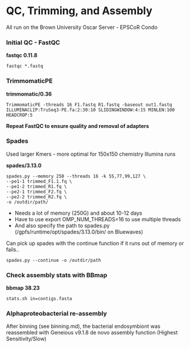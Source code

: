 # QC, Trimming, and Assembly

All run on the Brown University Oscar Server - EPSCoR Condo

### Initial QC - FastQC

**fastqc 0.11.8**
```
fastqc *.fastq
```

### TrimmomaticPE

**trimmomatic/0.36**
```
TrimmomaticPE -threads 16 F1.fastq R1.fastq -baseout out1.fastq ILLUMINACLIP:TruSeq3-PE.fa:2:30:10 SLIDINGWINDOW:4:15 MINLEN:100 HEADCROP:5 
```

**Repeat FastQC to ensure quality and removal of adapters**

### Spades

Used larger Kmers - more optimal for 150x150 chemistry Illumina runs

**spades/3.13.0**
```
spades.py --memory 250 --threads 16 -k 55,77,99,127 \
--pe1-1 trimmed_F1.1.fq \
--pe1-2 trimmed_R1.fq \
--pe2-1 trimmed_F2.fq \
--pe2-2 trimmed_R2.fq \
-o /outdir/path/
```
- Needs a lot of memory (250G) and about 10-12 days 
- Have to use export OMP_NUM_THREADS=16 to use multiple threads 
- And also specify the path to spades.py (/gpfs/runtime/opt/spades/3.13.0/bin/ on Bluewaves)

Can pick up spades with the continue function if it runs out of memory or fails..
```
spades.py --continue -o /outdir/path
```

### Check assembly stats with BBmap

**bbmap 38.23**
```
stats.sh in=contigs.fasta
```

### Alphaproteobacterial re-assembly 

After binning (see binning.md), the bacterial endosymbiont was reassembled with Geneious v9.1.8 de novo assembly function (Highest Sensitivity/Slow)
